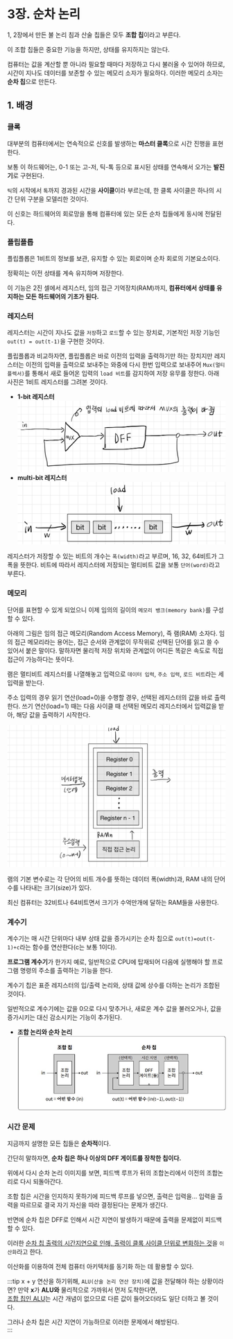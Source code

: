 # 3장. 순차 논리

1, 2장에서 만든 불 논리 침과 산술 칩들은 모두 **조합 칩**이라고 부른다.

이 조합 칩들은 중요한 기능을 하지만, 상태를 유지하지는 않는다.

컴퓨터는 값을 계산할 뿐 아니라 필요할 때마다 저장하고 다시 불러올 수 있어야 하므로, 시간이 지나도 데이터를 보존할 수 있는 메모리 소자가 필요하다. 이러한 메모리 소자는 **순차 칩**으로 만든다.

## 1. 배경

### 클록
대부분의 컴퓨터에서는 연속적으로 신호를 발생하는 **마스터 클록**으로 시간 진행을 표현한다.

보통 이 하드웨어는, 0-1 또는 고-저, 틱-톡 등으로 표시된 상태를 연속해서 오가는 **발진기**로 구현된다.

`틱`의 시작에서 `톡`까지 경과된 시간을 **사이클**이라 부르는데, 한 클록 사이클은 하나의 시간 단위 구분을 모델리한 것이다.

이 신호는 하드웨어의 회로망을 통해 컴퓨터에 있는 모든 순차 칩들에게 동시에 전달된다.

### 플립플롭
플립플롭은 1비트의 정보를 보관, 유지할 수 있는 회로이며 순차 회로의 기본요소이다.

정확히는 이전 상태를 계속 유지하며 저장한다.

이 기능은 2진 셀에서 레지스터, 임의 접근 기억장치(RAM)까지, **컴퓨터에서 상태를 유지하는 모든 하드웨어의 기초가 된다.**

### 레지스터<Badge type="tip" text="Register" vertical="top" />
레지스터는 시간이 지나도 값을 `저장`하고 `로드`할 수 있는 장치로, 기본적인 저장 기능인 `out(t) = out(t-1)`을 구현한 것이다.

플립플롭과 비교하자면, 플립플롭은 바로 이전의 입력을 출력하기만 하는 장치지만 레지스터는 이전의 입력을 출력으로 보내주는 와중에 다시 한번 입력으로 보내주어 `Mux(멀티플렉서)`를 통해서 새로 들어온 입력의 `load 비트`를 감지하여 저장 유무를 정한다.
아래 사진은 1비트 레지스터를 그려본 것이다.

- **1-bit 레지스터**
![레지스터](/images/Book/밑바닥부터배우는컴퓨팅시스템/3장/register.jpg)
- **multi-bit 레지스터**
![멀티 비트 레지스터](/images/Book/밑바닥부터배우는컴퓨팅시스템/3장/multi-bit-register.jpg)

레지스터가 저장할 수 있는 비트의 개수는 `폭(width)`라고 부르며, 16, 32, 64비트가 그 폭을 뜻한다.
비트에 따라서 레지스터에 저장되는 멀티비트 값을 보통 `단어(word)`라고 부른다.

### 메모리<Badge type="tip" text="Memory" vertical="top" />
단어를 표현할 수 있게 되었으니 이제 임의의 길이의 `메모리 뱅크(memory bank)`를 구성할 수 있다.

아래의 그림은 임의 접근 메모리(Random Access Memory), 즉 램(RAM) 소자다.
임의 접근 메모리라는 용어는, 접근 순서와 관계없이 무작위로 선택된 단어를 읽고 쓸 수 있어서 붙은 말이다.
말하자면 물리적 저장 위치와 관계없이 어디든 똑같은 속도로 직접 접근이 가능하다는 뜻이다.

램은 멀티비트 레지스터를 나열해놓고 입력으로 `데이터 입력`, `주소 입력`, `로드 비트`라는 세 입력을 받는다.

주소 입력의 경우 읽기 연산(load=0)을 수행할 경우, 선택된 레지스터의 값을 바로 출력한다.
쓰기 연산(load=1) 때는 다음 사이클 때 선택된 메모리 레지스터에서 입력값을 받아, 해당 값을 출력하기 시작한다.

![램](/images/Book/밑바닥부터배우는컴퓨팅시스템/3장/램개념도.jpg)

램의 기본 변수로는 각 단어의 비트 개수를 뜻하는 데이터 폭(width)과, RAM 내의 단어 수를 나타내는 크기(size)가 있다.

최신 컴퓨터는 32비트나 64비트면서 크기가 수억만개에 달하는 RAM들을 사용한다.

### 계수기<Badge type="tip" text="counter" vertical="top" />
계수기는 매 시간 단위마다 내부 상태 값을 증가시키는 순차 칩으로 `out(t)=out(t-1)+c`라는 함수를 연산한다(c는 보통 1이다).

**프로그램 계수기**가 한가지 예로, 일반적으로 CPU에 탑재되어 다음에 실행해야 할 프로그램 명령의 주소를 출력하는 기능을 한다.

계수기 칩은 표준 레지스터의 입/출력 논리와, 상태 값에 상수를 더하는 논리가 조합된 것이다.

일반적으로 계수기에는 값을 0으로 다시 맞추거나, 새로운 계수 값을 불러오거나, 값을 증가시키는 대신 감소시키는 기능이 추가된다.

- **조합 논리와 순차 논리**
![계수기](/images/Book/밑바닥부터배우는컴퓨팅시스템/3장/계수기.jpg)

### 시간 문제

지금까지 설명한 모든 칩들은 **순차적**이다.

간단히 말하자면, **순차 칩은 하나 이상의 DFF 게이트를 장착한 칩이다.**

위에서 다시 순차 논리 이미지를 보면, 피드백 루프가 뒤의 조합논리에서 이전의 조합논리로 다시 되돌아간다.

조합 칩은 시간을 인지하지 못하기에 피드백 루프를 넣으면, 출력은 입력을... 입력을 출력을 따르므로 결국 자기 자신을 따라 결정된다는 문제가 생긴다.

반면에 순차 칩은 DFF로 인해서 시간 지연이 발생하기 때문에 출력을 문제없이 피드백할 수 있다.

이러한 <u>순차 칩 출력의 시간지연으로 인해, 출력이 클록 사이클 단위로 변화하는 것</u>을 `이산화`라고 한다.

이산화를 이용하여 전체 컴퓨터 아키텍처를 동기화 하는 데 활용할 수 있다.


:::tip x + y 연산을 하기위해, `ALU(산술 논리 연산 장치)`에 값을 전달해야 하는 상황이라면?
만약 **x**가 **ALU와** 물리적으로 가까워서 먼저 도착한다면,  
<u>조합 칩인 ALU</u>는 시간 개념이 없으므로 다른 값이 들어오더라도 일단 더하고 볼 것이다.  

그러나 순차 칩은 시간 지연이 가능하므로 이러한 문제에서 해방된다.  
:::

